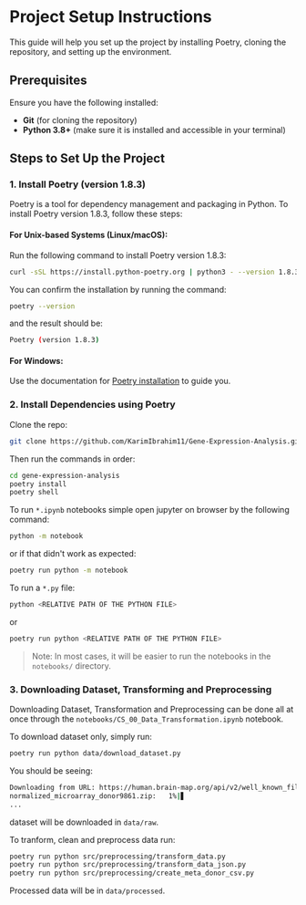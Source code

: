 # Project Setup Instructions

This guide will help you set up the project by installing Poetry, cloning the repository, and setting up the environment.

## Prerequisites

Ensure you have the following installed:

- **Git** (for cloning the repository)
- **Python 3.8+** (make sure it is installed and accessible in your terminal)

## Steps to Set Up the Project

### 1. Install Poetry (version 1.8.3)

Poetry is a tool for dependency management and packaging in Python. To install Poetry version 1.8.3, follow these steps:

#### For Unix-based Systems (Linux/macOS):

Run the following command to install Poetry version 1.8.3:

```bash
curl -sSL https://install.python-poetry.org | python3 - --version 1.8.3
```

You can confirm the installation by running the command:
```bash
poetry --version
```
and the result should be:
```bash
Poetry (version 1.8.3)
```

#### For Windows:

Use the documentation for [Poetry installation](https://python-poetry.org/docs/1.8/]) to guide you.


### 2. Install Dependencies using Poetry 

Clone the repo: 
```bash
git clone https://github.com/KarimIbrahim11/Gene-Expression-Analysis.git
```
Then run the commands in order: 
```bash 
cd gene-expression-analysis
poetry install
poetry shell

```
To run `*.ipynb` notebooks simple open jupyter on browser by the following command:
```bash
python -m notebook
```
or if that didn't work as expected:  
```bash
poetry run python -m notebook
```

To run a `*.py` file: 
```bash
python <RELATIVE PATH OF THE PYTHON FILE>
```
or
```bash
poetry run python <RELATIVE PATH OF THE PYTHON FILE>
```
> Note: In most cases, it will be easier to run the notebooks in the `notebooks/` directory.

### 3. Downloading Dataset, Transforming and Preprocessing

Downloading Dataset, Transformation and Preprocessing can be done all at once through the `notebooks/CS_00_Data_Transformation.ipynb` notebook. 

To download dataset only, simply run:
```bash
poetry run python data/download_dataset.py
```
You should be seeing:
```bash
Downloading from URL: https://human.brain-map.org/api/v2/well_known_file_download/178238387
normalized_microarray_donor9861.zip:   1%|▋                                                                                                 | 2.91M/426M [00:09<23:15, 303kB/s
...
```
dataset will be downloaded in `data/raw`. 

To tranform, clean and preprocess data run: 
```bash
poetry run python src/preprocessing/transform_data.py
poetry run python src/preprocessing/transform_data_json.py
poetry run python src/preprocessing/create_meta_donor_csv.py
```

Processed data will be in `data/processed`.